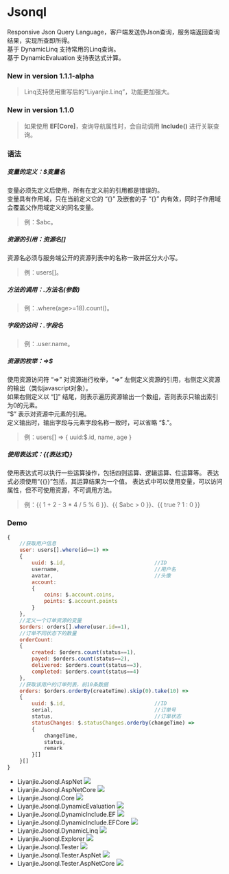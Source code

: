 # Jsonql
Responsive Json Query Language，客户端发送伪Json查询，服务端返回查询结果，实现所查即所得。  
基于 DynamicLinq 支持常用的Linq查询。  
基于 DynamicEvaluation 支持表达式计算。

### New in version 1.1.1-alpha
> Linq支持使用重写后的“Liyanjie.Linq”，功能更加强大。

### New in version 1.1.0
> 如果使用 **EF[Core]**，查询导航属性时，会自动调用 **Include()** 进行关联查询。

### 语法
##### 变量的定义：\$变量名
变量必须先定义后使用，所有在定义前的引用都是错误的。  
变量具有作用域，只在当前定义它的 “\{}” 及嵌套的子 “\{}” 内有效，同时子作用域会覆盖父作用域定义的同名变量。  
> 例：$abc。
  
##### 资源的引用：资源名[]
资源名必须与服务端公开的资源列表中的名称一致并区分大小写。
> 例：users[]。
##### 方法的调用：.方法名(参数)
> 例：.where(age>=18).count()。
##### 字段的访问：.字段名
> 例：.user.name。
##### 资源的枚举：=>\$
使用资源访问符 “=>” 对资源进行枚举，“=>” 左侧定义资源的引用，右侧定义资源的输出（类似javascript对象）。  
如果右侧定义以 “[]” 结尾，则表示遍历资源输出一个数组，否则表示只输出索引为0的元素。  
“\$” 表示对资源中元素的引用。  
定义输出时，输出字段与元素字段名称一致时，可以省略 “\$.”。  
> 例：users[] => { uuid:$.id, name, age }
##### 使用表达式：**{{表达式}}**
使用表达式可以执行一些运算操作，包括四则运算、逻辑运算、位运算等。
表达式必须使用“{{}}”包括，其运算结果为一个值。
表达式中可以使用变量，可以访问属性，但不可使用资源，不可调用方法。
> 例：{{ 1 + 2 - 3 * 4 / 5 % 6 }}、{{ $abc > 0 }}、{{ true ? 1 : 0 }}

### Demo
```js
{
    //获取用户信息
    user: users[].where(id==1) =>
    {
        uuid: $.id,                             //ID
        username,                               //用户名
        avatar,                                 //头像
        account:
        {
            coins: $.account.coins,
            points: $.account.points
        }
    },
    //定义一个订单资源的变量
    $orders: orders[].where(user.id==1),
    //订单不同状态下的数量
    orderCount:
    { 
        created: $orders.count(status==1),
        payed: $orders.count(status==2),
        delivered: $orders.count(status==3),
        completed: $orders.count(status==4)
    },
    //获取该用户的订单列表，前10条数据
    orders: $orders.orderBy(createTime).skip(0).take(10) =>
    {
        uuid: $.id,                             //ID
        serial,                                 //订单号
        status,                                 //订单状态
        statusChanges: $.statusChanges.orderby(changeTime) =>
        {
            changeTime,
            status,
            remark
        }[]
    }[]
}
```

- Liyanjie.Jsonql.AspNet [![](https://img.shields.io/myget/liyanjie/vpre/Liyanjie.Jsonql.AspNet.svg)][liyanjie]
- Liyanjie.Jsonql.AspNetCore [![](https://img.shields.io/myget/liyanjie/vpre/Liyanjie.Jsonql.AspNetCore.svg)][liyanjie]
- Liyanjie.Jsonql.Core [![](https://img.shields.io/myget/liyanjie/vpre/Liyanjie.Jsonql.Core.svg)][liyanjie]
- Liyanjie.Jsonql.DynamicEvaluation [![](https://img.shields.io/myget/liyanjie/vpre/Liyanjie.Jsonql.DynamicEvaluation.svg)][liyanjie]
- Liyanjie.Jsonql.DynamicInclude.EF [![](https://img.shields.io/myget/liyanjie/vpre/Liyanjie.Jsonql.DynamicInclude.EF.svg)][liyanjie]
- Liyanjie.Jsonql.DynamicInclude.EFCore [![](https://img.shields.io/myget/liyanjie/vpre/Liyanjie.Jsonql.DynamicInclude.EFCore.svg)][liyanjie]
- Liyanjie.Jsonql.DynamicLinq [![](https://img.shields.io/myget/liyanjie/vpre/Liyanjie.Jsonql.DynamicLinq.svg)][liyanjie]
- Liyanjie.Jsonql.Explorer [![](https://img.shields.io/myget/liyanjie/vpre/Liyanjie.Jsonql.Explorer.svg)][liyanjie]
- Liyanjie.Jsonql.Tester [![](https://img.shields.io/myget/liyanjie/vpre/Liyanjie.Jsonql.Tester.svg)][liyanjie]
- Liyanjie.Jsonql.Tester.AspNet [![](https://img.shields.io/myget/liyanjie/vpre/Liyanjie.Jsonql.Tester.AspNet.svg)][liyanjie]
- Liyanjie.Jsonql.Tester.AspNetCore [![](https://img.shields.io/myget/liyanjie/vpre/Liyanjie.Jsonql.Tester.AspNetCore.svg)][liyanjie]
                            

[liyanjie]:http://myget.org/gallery/liyanjie